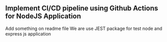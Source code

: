## Implement CI/CD pipeline using Github Actions for NodeJS Application
Add something on readme file
We are use JEST package for test node and express js application